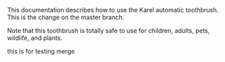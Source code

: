 This documentation describes how to use the Karel automatic toothbrush. This is the change on the master branch.

Note that this toothbrush is totally safe to use for children, adults, pets, wildlife, and plants.

this is for testing merge
